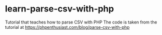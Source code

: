 # learn-parse-csv-with-php
Tutorial that teaches how to parse CSV with PHP
The code is taken from the tutorial at https://phpenthusiast.com/blog/parse-csv-with-php
